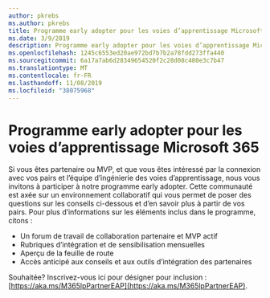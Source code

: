 ```yaml
---
author: pkrebs
ms.author: pkrebs
title: Programme early adopter pour les voies d’apprentissage Microsoft 365
ms.date: 3/9/2019
description: Programme early adopter pour les voies d’apprentissage Microsoft 365
ms.openlocfilehash: 1245c6553ed20ae972bd7b7b2a78fdd273ffa440
ms.sourcegitcommit: 6a17a7ab6d28349654520f2c28d08c480e3c7b47
ms.translationtype: MT
ms.contentlocale: fr-FR
ms.lasthandoff: 11/08/2019
ms.locfileid: "38075968"
---
```

# <a name="microsoft-365-learning-pathways-early-adopter-program"></a>Programme early adopter pour les voies d’apprentissage Microsoft 365

Si vous êtes partenaire ou MVP, et que vous êtes intéressé par la connexion avec vos pairs et l’équipe d’ingénierie des voies d’apprentissage, nous vous invitons à participer à notre programme early adopter. Cette communauté est axée sur un environnement collaboratif qui vous permet de poser des questions sur les conseils ci-dessous et d’en savoir plus à partir de vos pairs. Pour plus d’informations sur les éléments inclus dans le programme, citons :  
- Un forum de travail de collaboration partenaire et MVP actif 
- Rubriques d’intégration et de sensibilisation mensuelles 
- Aperçu de la feuille de route 
- Accès anticipé aux conseils et aux outils d’intégration des partenaires 

Souhaitée? Inscrivez-vous ici pour désigner pour inclusion : [https://aka.ms/M365lpPartnerEAP](https://aka.ms/M365lpPartnerEAP).   

